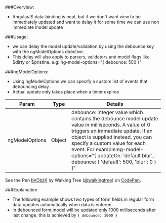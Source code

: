 ###Overview:	
* AngularJS  data-binding is neat, but if we don't want view to be immediately updated and want to delay it for some time we can use non immediate model update

###Usage:
*	we can delay the model update/validation by using the debounce key with the ngModelOptions  directive. 
*	This delay will also apply to parsers, validators and model flags like  $dirty  or  $pristine.
   e.g: ng-model-options="{ debounce: 500 }" 

###ngModelOptions:

*	Using ngModelOptions we can specify a custom list of events that  debouncing delay .
*	Actual update only takes place when a timer expires

|Param	| Type	|Details |
|-------|-------|-------------------------------------------------|
|ngModelOptions	|Object|debounce: integer value which contains the debounce model update value in milliseconds. A value of 0 triggers an immediate update. If an object is supplied instead, you can specify a custom value for each event. For example:ng-model-options="{ updateOn: 'default blur', debounce: { 'default': 500, 'blur': 0 } }"|

<p data-height="268" data-theme-id="0" data-slug-hash="bVObzK" data-default-tab="result" data-user="walkingtree" class='codepen'>See the Pen <a href='http://codepen.io/walkingtree/pen/bVObzK/'>bVObzK</a> by Walking Tree (<a href='http://codepen.io/walkingtree'>@walkingtree</a>) on <a href='http://codepen.io'>CodePen</a>.</p>
<script async src="//assets.codepen.io/assets/embed/ei.js"></script>

###Explanation
* The following example shows two types of form fields in regular form data updates automatically when data is entered.
* In debounced form,model will be updated only 1000 milliseconds after last change. this is achieved by ```{ debounce: 1000 }```
